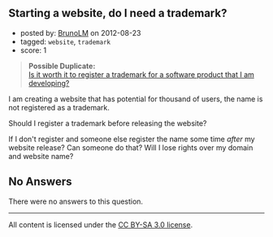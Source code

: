 ## Starting a website, do I need a trademark?

- posted by: [BrunoLM](https://stackexchange.com/users/-1/6772-brunolm) on 2012-08-23
- tagged: `website`, `trademark`
- score: 1

> **Possible Duplicate:**  
> [Is it worth it to register a trademark for a software product that I am developing?](http://answers.onstartups.com/questions/15198/is-it-worth-it-to-register-a-trademark-for-a-software-product-that-i-am-developi)  

<!-- End of automatically inserted text -->

I am creating a website that has potential for thousand of users, the name is not registered as a trademark.

Should I register a trademark before releasing the website?

If I don't register and someone else register the name some time *after* my website release? Can someone do that? Will I lose rights over my domain and website name?

## No Answers

There were no answers to this question.


---

All content is licensed under the [CC BY-SA 3.0 license](https://creativecommons.org/licenses/by-sa/3.0/).
